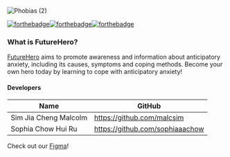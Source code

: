 ![Phobias (2)](https://user-images.githubusercontent.com/89060200/194483058-9b33ed45-2536-4505-9f9b-fc04d4ba0624.png)

[![forthebadge](https://forthebadge.com/images/badges/validated-html5.svg)](https://forthebadge.com)[![forthebadge](https://forthebadge.com/images/badges/uses-css.svg)](https://forthebadge.com)[![forthebadge](https://forthebadge.com/images/badges/made-with-javascript.svg)](https://forthebadge.com)

### What is FutureHero?

[FutureHero](https://futurehero.herokuapp.com/pages/home.html) aims to promote awareness and information about anticipatory anxiety, including its causes, symptoms and coping methods. Become your own hero today by learning to cope with anticipatory anxiety!

#### Developers

| Name                  | GitHub                          |
| --------------------- | ------------------------------- |
| Sim Jia Cheng Malcolm | https://github.com/malcsim      |
| Sophia Chow Hui Ru    | https://github.com/sophiaaachow |

Check out our [Figma](https://www.figma.com/file/MjLgRlcnahGsHDsfHey4dT/FutureHero?node-id=1%3A2)!
